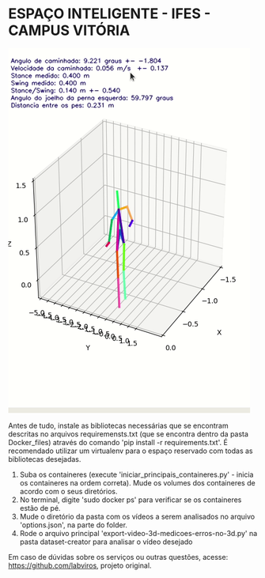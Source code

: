 # ESPAÇO INTELIGENTE - IFES - CAMPUS VITÓRIA

![Reconstrução tridimensional](https://github.com/wyctorfogos/ESPACOINTELIGENTE-IFES/blob/main/caminhada.gif)

Antes de tudo, instale as bibliotecas necessárias que se encontram descritas no arquivos requiremensts.txt (que se encontra dentro da pasta Docker_files) através do comando 'pip install -r requirements.txt'.
É recomendado utilizar um virtualenv para o espaço reservado com todas as bibliotecas desejadas.

1. Suba os containeres (execute 'iniciar_principais_containeres.py' - inicia os containeres na ordem correta). Mude os volumes dos containeres de acordo com o seus diretórios.
2. No terminal, digite 'sudo docker ps' para verificar se os containeres estão de pé.
3. Mude o diretório da pasta com os vídeos a serem analisados no arquivo 'options.json', na parte do folder.
4. Rode o arquivo principal 'export-video-3d-medicoes-erros-no-3d.py' na pasta dataset-creator para analisar o vídeo desejado

Em caso de dúvidas sobre os serviços ou outras questões, acesse: https://github.com/labviros, projeto original.
